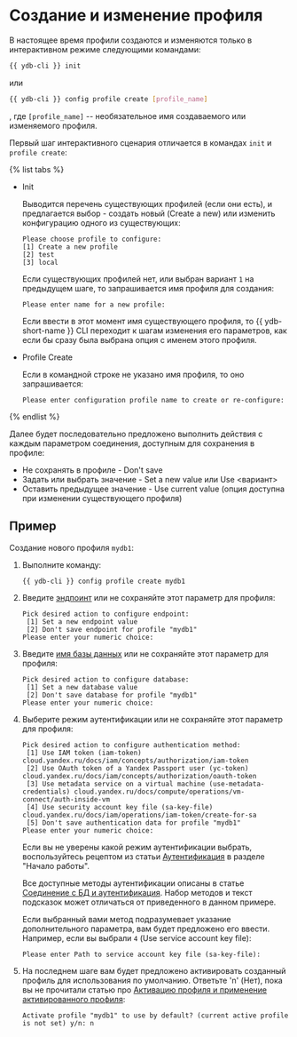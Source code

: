 # Создание и изменение профиля

В настоящее время профили создаются и изменяются только в интерактивном режиме следующими командами:

``` bash
{{ ydb-cli }} init
```

или

``` bash
{{ ydb-cli }} config profile create [profile_name]
```

, где `[profile_name]` -- необязательное имя создаваемого или изменяемого профиля.


Первый шаг интерактивного сценария отличается в командах `init` и `profile create`:

{% list tabs %}

- Init

  Выводится перечень существующих профилей (если они есть), и предлагается выбор - создать новый (Create a new) или изменить конфигурацию одного из существующих:

   ```text
   Please choose profile to configure:
   [1] Create a new profile
   [2] test
   [3] local
   ```

   Если существующих профилей нет, или выбран вариант `1` на предыдущем шаге, то запрашивается имя профиля для создания:

   ``` text
   Please enter name for a new profile: 
   ```

   Если ввести в этот момент имя существующего профиля, то {{ ydb-short-name }} CLI переходит к шагам изменения его параметров, как если бы сразу была выбрана опция с именем этого профиля.

- Profile Create

   Если в командной строке не указано имя профиля, то оно запрашивается:
   ```text
   Please enter configuration profile name to create or re-configure:
   ```

{% endlist %}

Далее будет последовательно предложено выполнить действия с каждым параметром соединения, доступным для сохранения в профиле:

- Не сохранять в профиле - Don't save
- Задать или выбрать значение - Set a new value или Use <вариант>
- Оставить предыдущее значение - Use current value (опция доступна при изменении существующего профиля)

## Пример

Создание нового профиля `mydb1`:

1. Выполните команду:

    ```bash
    {{ ydb-cli }} config profile create mydb1
    ```

1. Введите [эндпоинт](../../../../concepts/connect.md#endpoint) или не сохраняйте этот параметр для профиля:

    ```text
    Pick desired action to configure endpoint:
     [1] Set a new endpoint value
     [2] Don't save endpoint for profile "mydb1"
    Please enter your numeric choice: 
    ```

1. Введите [имя базы данных](../../../../concepts/connect.md#database) или не сохраняйте этот параметр для профиля:

    ```text
    Pick desired action to configure database:
     [1] Set a new database value
     [2] Don't save database for profile "mydb1"
    Please enter your numeric choice: 
    ```

1. Выберите режим аутентификации или не сохраняйте этот параметр для профиля:

    ```text
    Pick desired action to configure authentication method:
     [1] Use IAM token (iam-token) cloud.yandex.ru/docs/iam/concepts/authorization/iam-token
     [2] Use OAuth token of a Yandex Passport user (yc-token) cloud.yandex.ru/docs/iam/concepts/authorization/oauth-token
     [3] Use metadata service on a virtual machine (use-metadata-credentials) cloud.yandex.ru/docs/compute/operations/vm-connect/auth-inside-vm
     [4] Use security account key file (sa-key-file) cloud.yandex.ru/docs/iam/operations/iam-token/create-for-sa
     [5] Don't save authentication data for profile "mydb1"
    Please enter your numeric choice:
    ```

    Если вы не уверены какой режим аутентификации выбрать, воспользуйтесь рецептом из статьи [Аутентификация](../../../../getting_started/auth.md) в разделе "Начало работы".

    Все доступные методы аутентификации описаны в статье [Соединение с БД и аутентификация](../../../../concepts/connect.md#auth-modes). Набор методов и текст подсказок может отличаться от приведенного в данном примере.

    Если выбранный вами метод подразумевает указание дополнительного параметра, вам будет предложено его ввести. Например, если вы выбрали `4` (Use service account key file):

    ```text
    Please enter Path to service account key file (sa-key-file): 
    ```

1. На последнем шаге вам будет предложено активировать созданный профиль для использования по умолчанию. Ответьте 'n' (Нет), пока вы не прочитали статью про [Активацию профиля и применение активированного профиля](../activate.md):

    ```text
    Activate profile "mydb1" to use by default? (current active profile is not set) y/n: n
    ```
